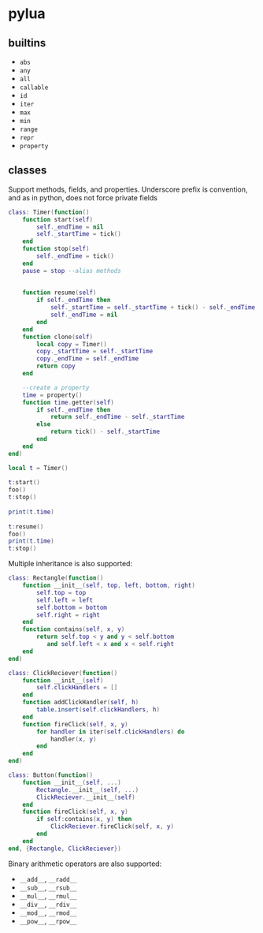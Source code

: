 pylua
=====

builtins
--------

 * `abs`
 * `any`
 * `all`
 * `callable`
 * `id`
 * `iter`
 * `max`
 * `min`
 * `range`
 * `repr`
 * `property`

classes
-------

Support methods, fields, and properties. Underscore prefix is convention, and as in python, does not force private fields

```lua
class: Timer(function()
	function start(self)
		self._endTime = nil
		self._startTime = tick()
	end
	function stop(self)
		self._endTime = tick()
	end
	pause = stop --alias methods
 
 
	function resume(self)
		if self._endTime then
			self._startTime = self._startTime + tick() - self._endTime
			self._endTime = nil
		end
	end
	function clone(self)
		local copy = Timer()
		copy._startTime = self._startTime
		copy._endTime = self._endTime
		return copy
	end

	--create a property
	time = property()
	function time.getter(self)
		if self._endTime then
			return self._endTime - self._startTime
		else
			return tick() - self._startTime
		end
	end
end)

local t = Timer()
 
t:start()
foo()
t:stop()
 
print(t.time)
 
t:resume()
foo()
print(t.time)
t:stop()
```

Multiple inheritance is also supported:

```lua
class: Rectangle(function()
	function __init__(self, top, left, bottom, right)
		self.top = top
		self.left = left
		self.bottom = bottom
		self.right = right
	end
	function contains(self, x, y)
		return self.top < y and y < self.bottom
		   and self.left < x and x < self.right
	end
end)

class: ClickReciever(function()
	function __init__(self)
		self.clickHandlers = []
	end
	function addClickHandler(self, h)
		table.insert(self.clickHandlers, h)
	end
	function fireClick(self, x, y)
		for handler in iter(self.clickHandlers) do
			handler(x, y)
		end
	end
end)

class: Button(function()
	function __init__(self, ...)
		Rectangle.__init__(self, ...)
		ClickReciever.__init__(self)
	end
	function fireClick(self, x, y)
		if self:contains(x, y) then
			ClickReciever.fireClick(self, x, y)
		end
	end
end, {Rectangle, ClickReciever})
```

Binary arithmetic operators are also supported:

 * `__add__`, `__radd__`
 * `__sub__`, `__rsub__`
 * `__mul__`, `__rmul__`
 * `__div__`, `__rdiv__`
 * `__mod__`, `__rmod__`
 * `__pow__`, `__rpow__`